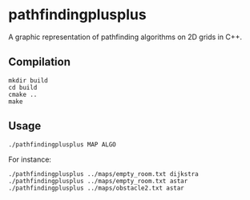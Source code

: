 # pathfindingplusplus

A graphic representation of pathfinding algorithms on 2D grids in C++.

## Compilation

    mkdir build
    cd build
    cmake ..
    make

## Usage

    ./pathfindingplusplus MAP ALGO

For instance:

    ./pathfindingplusplus ../maps/empty_room.txt dijkstra
    ./pathfindingplusplus ../maps/empty_room.txt astar
    ./pathfindingplusplus ../maps/obstacle2.txt astar
